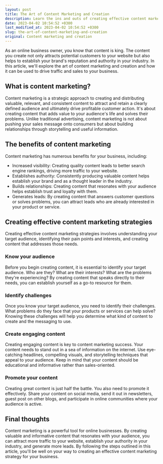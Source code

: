 ```yaml
---
layout: post
title: The Art of Content Marketing and Creation
description: Learn the ins and outs of creating effective content marketing strategies for your online business.
date: 2023-04-02 10:54:52 +0300
last_modified_at: 2023-04-02 10:54:52 +0300
slug: the-art-of-content-marketing-and-creation
original: Content marketing and creation
---
```

As an online business owner, you know that content is king. The content you create not only attracts potential customers to your website but also helps to establish your brand's reputation and authority in your industry. In this article, we'll explore the art of content marketing and creation and how it can be used to drive traffic and sales to your business.

## What is content marketing?

Content marketing is a strategic approach to creating and distributing valuable, relevant, and consistent content to attract and retain a clearly defined audience and ultimately drive profitable customer action. It's about creating content that adds value to your audience's life and solves their problems. Unlike traditional advertising, content marketing is not about pushing your sales message onto consumers but about building relationships through storytelling and useful information.

## The benefits of content marketing

Content marketing has numerous benefits for your business, including:

- Increased visibility: Creating quality content leads to better search engine rankings, driving more traffic to your website.
- Establishes authority: Consistently producing valuable content helps establish your brand and as a thought leader in the industry.
- Builds relationships: Creating content that resonates with your audience helps establish trust and loyalty with them.
- Generates leads: By creating content that answers customer questions or solves problems, you can attract leads who are already interested in your product or service.

## Creating effective content marketing strategies

Creating effective content marketing strategies involves understanding your target audience, identifying their pain points and interests, and creating content that addresses those needs.

### Know your audience

Before you begin creating content, it is essential to identify your target audience. Who are they? What are their interests? What are the problems they're experiencing? By creating content that speaks directly to their needs, you can establish yourself as a go-to resource for them.

### Identify challenges

Once you know your target audience, you need to identify their challenges. What problems do they face that your products or services can help solve? Knowing these challenges will help you determine what kind of content to create and the messaging to use.

### Create engaging content

Creating engaging content is key to content marketing success. Your content needs to stand out in a sea of information on the internet. Use eye-catching headlines, compelling visuals, and storytelling techniques that appeal to your audience. Keep in mind that your content should be educational and informative rather than sales-oriented.

### Promote your content

Creating great content is just half the battle. You also need to promote it effectively. Share your content on social media, send it out in newsletters, guest post on other blogs, and participate in online communities where your audience is active.

## Final thoughts

Content marketing is a powerful tool for online businesses. By creating valuable and informative content that resonates with your audience, you can attract more traffic to your website, establish your authority in your industry, and generate more leads. By following the steps outlined in this article, you'll be well on your way to creating an effective content marketing strategy for your business.